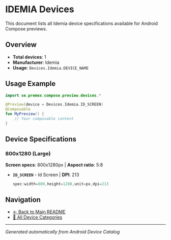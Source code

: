 # IDEMIA Devices

This document lists all Idemia device specifications available for Android Compose previews.

## Overview

- **Total devices**: 1
- **Manufacturer**: Idemia
- **Usage**: `Devices.Idemia.DEVICE_NAME`

## Usage Example

```kotlin
import se.premex.compose.preview.devices.*

@Preview(device = Devices.Idemia.ID_SCREEN)
@Composable
fun MyPreview() {
    // Your composable content
}
```

## Device Specifications

### 800x1280 (Large)

**Screen specs**: 800x1280px | **Aspect ratio**: 5:8

- **`ID_SCREEN`** - Id Screen | **DPI**: 213
  ```kotlin
  spec:width=800,height=1280,unit=px,dpi=213
  ```

## Navigation

- [← Back to Main README](../../README.md)
- [📱 All Device Categories](../README.md)

---
*Generated automatically from Android Device Catalog*

